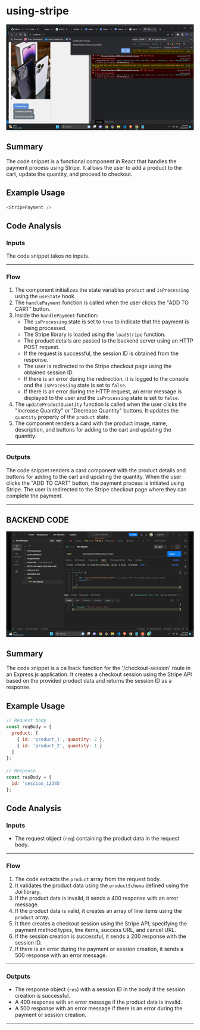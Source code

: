 # using-stripe

<img src="./ecom-ui/src/images/Screenshot%20(282).png"/>

## Summary
The code snippet is a functional component in React that handles the payment process using Stripe. It allows the user to add a product to the cart, update the quantity, and proceed to checkout.

## Example Usage
```javascript
<StripePayment />
```

## Code Analysis
### Inputs
The code snippet takes no inputs.
___
### Flow
1. The component initializes the state variables `product` and `isProcessing` using the `useState` hook.
2. The `handlePayment` function is called when the user clicks the "ADD TO CART" button.
3. Inside the `handlePayment` function:
   - The `isProcessing` state is set to `true` to indicate that the payment is being processed.
   - The Stripe library is loaded using the `loadStripe` function.
   - The product details are passed to the backend server using an HTTP POST request.
   - If the request is successful, the session ID is obtained from the response.
   - The user is redirected to the Stripe checkout page using the obtained session ID.
   - If there is an error during the redirection, it is logged to the console and the `isProcessing` state is set to `false`.
   - If there is an error during the HTTP request, an error message is displayed to the user and the `isProcessing` state is set to `false`.
4. The `updateProductQuantity` function is called when the user clicks the "Increase Quantity" or "Decrease Quantity" buttons. It updates the `quantity` property of the `product` state.
5. The component renders a card with the product image, name, description, and buttons for adding to the cart and updating the quantity.
___
### Outputs
The code snippet renders a card component with the product details and buttons for adding to the cart and updating the quantity. When the user clicks the "ADD TO CART" button, the payment process is initiated using Stripe. The user is redirected to the Stripe checkout page where they can complete the payment.
___
## BACKEND CODE 
![Postman Image](./ecom-ui/src/images/Screenshot%20(283).png)


## Summary
The code snippet is a callback function for the '/checkout-session' route in an Express.js application. It creates a checkout session using the Stripe API based on the provided product data and returns the session ID as a response.

## Example Usage
```javascript
// Request body
const reqBody = {
  product: [
    { id: 'product_1', quantity: 2 },
    { id: 'product_2', quantity: 1 }
  ]
};

// Response
const resBody = {
  id: 'session_12345'
};
```

## Code Analysis
### Inputs
- The request object (`req`) containing the product data in the request body.
___
### Flow
1. The code extracts the `product` array from the request body.
2. It validates the product data using the `productSchema` defined using the Joi library.
3. If the product data is invalid, it sends a 400 response with an error message.
4. If the product data is valid, it creates an array of line items using the `product` array.
5. It then creates a checkout session using the Stripe API, specifying the payment method types, line items, success URL, and cancel URL.
6. If the session creation is successful, it sends a 200 response with the session ID.
7. If there is an error during the payment or session creation, it sends a 500 response with an error message.
___
### Outputs
- The response object (`res`) with a session ID in the body if the session creation is successful.
- A 400 response with an error message if the product data is invalid.
- A 500 response with an error message if there is an error during the payment or session creation.
___


